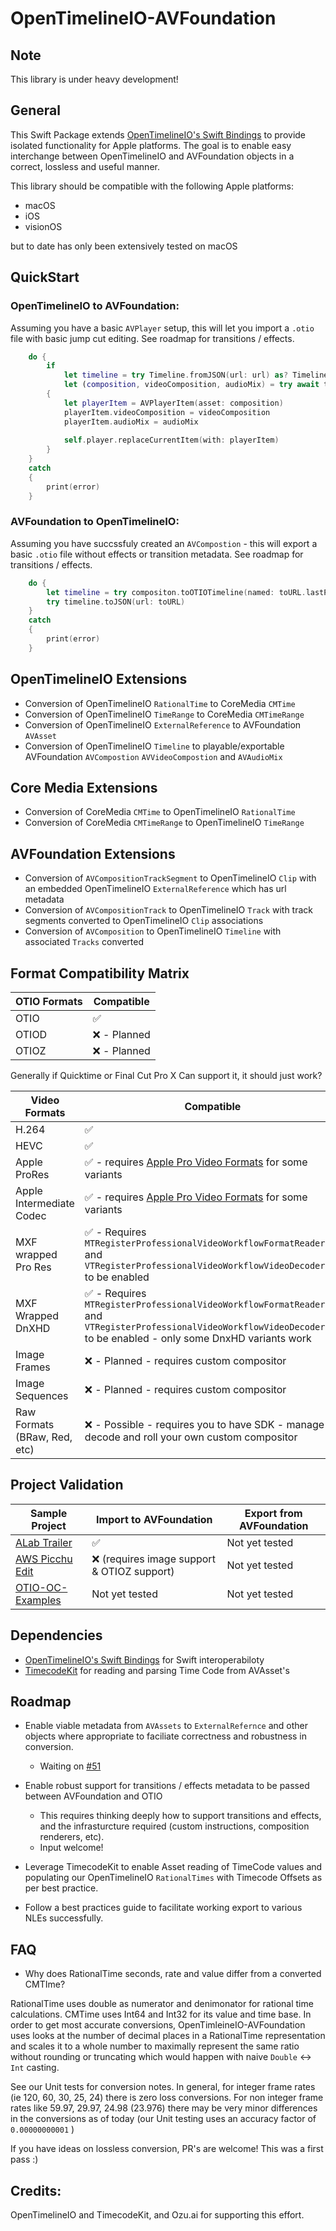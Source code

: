 # OpenTimelineIO-AVFoundation

## Note

This library is under heavy development!

## General

This Swift Package extends [OpenTimelineIO's Swift Bindings](https://github.com/openTimelineIO/OpenTimelineIO-Swift-Bindings/)   to provide isolated functionality for Apple platforms. The goal is to enable easy interchange between OpenTimelineIO and AVFoundation objects in a correct, lossless and useful manner.

This library should be compatible with the following Apple platforms:

* macOS
* iOS
* visionOS

but to date has only been extensively tested on macOS

## QuickStart

### OpenTimelineIO to AVFoundation:

Assuming you have a basic `AVPlayer` setup, this will let you import a `.otio` file with basic jump cut editing.
See roadmap for transitions / effects.

```swift
    do {
        if
            let timeline = try Timeline.fromJSON(url: url) as? Timeline,
            let (composition, videoComposition, audioMix) = try await timeline.toAVCompositionRenderables()
        {
            let playerItem = AVPlayerItem(asset: composition)
            playerItem.videoComposition = videoComposition
            playerItem.audioMix = audioMix
            
            self.player.replaceCurrentItem(with: playerItem)
        }
    }
    catch
    {
        print(error)
    }
```

### AVFoundation to OpenTimelineIO:

Assuming you have succssfuly created an `AVCompostion` - this will export a basic `.otio` file without effects or transition metadata.
See roadmap for transitions / effects.


```swift
    do {
        let timeline = try compositon.toOTIOTimeline(named: toURL.lastPathComponent)
        try timeline.toJSON(url: toURL)
    }
    catch
    {
        print(error)
    }
```

## OpenTimelineIO Extensions

- Conversion of OpenTimelineIO `RationalTime` to CoreMedia `CMTime`
- Conversion of OpenTimelineIO `TimeRange` to CoreMedia `CMTimeRange`
- Conversion of OpenTimelineIO `ExternalReference` to AVFoundation `AVAsset`
- Conversion of OpenTimelineIO `Timeline` to playable/exportable AVFoundation `AVCompostion` `AVVideoCompostion` and `AVAudioMix` 

## Core Media Extensions

- Conversion of CoreMedia `CMTime` to OpenTimelineIO `RationalTime`
- Conversion of CoreMedia `CMTimeRange` to OpenTimelineIO `TimeRange`

## AVFoundation Extensions

- Conversion of `AVCompositionTrackSegment` to OpenTimelineIO `Clip` with an embedded OpenTimelineIO `ExternalReference` which has url metadata
- Conversion of `AVCompositionTrack` to OpenTimelineIO `Track` with track segments converted to OpenTimelineIO `Clip` associations
- Conversion of `AVComposition` to OpenTimelineIO `Timeline` with associated `Tracks` converted


## Format Compatibility Matrix

| OTIO Formats | Compatible
-- | --
|OTIO| :white_check_mark:|
|OTIOD | :x: - Planned|
|OTIOZ | :x: - Planned|

Generally if Quicktime or Final Cut Pro X Can support it, it should just work?

| Video Formats | Compatible
-- | --
| H.264 | :white_check_mark: | 
| HEVC | :white_check_mark: | 
| Apple ProRes | :white_check_mark: - requires [Apple Pro Video Formats](https://support.apple.com/kb/DL2100?locale=en_US) for some variants | 
| Apple Intermediate Codec | :white_check_mark: - requires [Apple Pro Video Formats](https://support.apple.com/kb/DL2100?locale=en_US) for some variants
| MXF wrapped Pro Res | :white_check_mark: - Requires `MTRegisterProfessionalVideoWorkflowFormatReaders()` and `VTRegisterProfessionalVideoWorkflowVideoDecoders()`  to be enabled |
| MXF Wrapped DnXHD | :white_check_mark: - Requires `MTRegisterProfessionalVideoWorkflowFormatReaders()` and `VTRegisterProfessionalVideoWorkflowVideoDecoders()`  to be enabled - only some DnxHD variants work | 
| Image Frames | :x: - Planned - requires custom compositor | 
| Image Sequences | :x: - Planned - requires custom compositor| 
| Raw Formats (BRaw, Red, etc) | :x: - Possible - requires you to have SDK - manage decode and roll your own custom compositor | 


## Project Validation

| Sample Project | Import to AVFoundation | Export from AVFoundation 
-- | -- | --
| [ALab Trailer](https://dpel.aswf.io/alab-trailer/) |  :white_check_mark: | Not yet tested 
| [AWS Picchu Edit](https://dpel.aswf.io/aws-picchu-edit/) | :x: (requires image support & OTIOZ support) | Not yet tested 
| [OTIO-OC-Examples](https://github.com/darbyjohnston/otio-oc-examples) |  Not yet tested  | Not yet tested 


## Dependencies

- [OpenTimelineIO's Swift Bindings](https://github.com/openTimelineIO/OpenTimelineIO-Swift-Bindings/) for Swift interoperabiloty
- [TimecodeKit](https://github.com/orchetect/TimecodeKit) for reading and parsing Time Code from AVAsset's

## Roadmap

- Enable viable metadata from `AVAssets` to `ExternalRefernce` and other objects where appropriate to faciliate correctness and robustness in conversion.
    - Waiting on [#51](https://github.com/OpenTimelineIO/OpenTimelineIO-Swift-Bindings/issues/51)

- Enable robust support for transitions / effects metadata to be passed between AVFoundation and OTIO
    - This requires thinking deeply how to support transitions and effects, and the infrasturcture required (custom instructions, composition renderers, etc).
    - Input welcome!
    
- Leverage TimecodeKit to enable Asset reading of TimeCode values and populating our OpenTimelineIO `RationalTimes` with Timecode Offsets as per best practice.

- Follow a best practices guide to facilitate working export to various NLEs successfully.


## FAQ

* Why does RationalTime seconds, rate and value differ from a converted CMTIme?

RationalTime uses double as numerator and denimonator for rational time calculations. CMTime uses Int64 and Int32 for its value and time base. In order to get most accurate conversions, OpenTimleineIO-AVFoundation uses looks at the number of decimal places in a RationalTime representation and scales it to a whole number to maximally represent the same ratio without rounding or truncating which would happen with naive `Double` <-> `Int` casting. 

See our Unit tests for conversion notes. In general, for integer frame rates (ie 120, 60, 30, 25, 24) there is zero loss conversions. For non integer frame rates like 59.97, 29.97, 24.98 (23.976) there may be very minor differences in the conversions as of today (our Unit testing uses an accuracy factor of `0.00000000001` )

If you have ideas on lossless conversion, PR's are welcome! This was a first pass :)


## Credits:

OpenTimelineIO and TimecodeKit, and Ozu.ai for supporting this effort.

